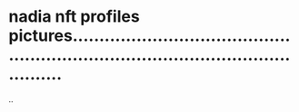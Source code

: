 # nadia nft profiles pictures........................................................................................................
..
